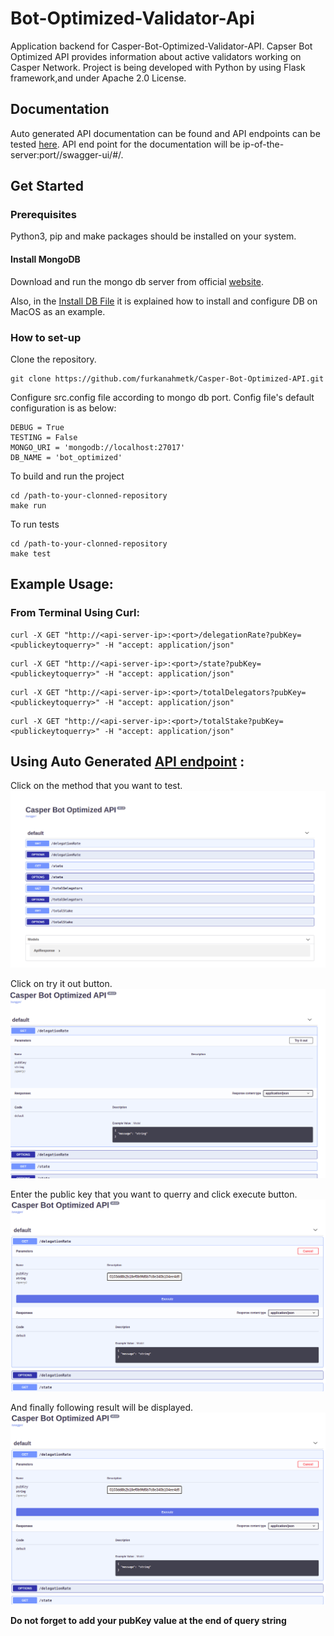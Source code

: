 # Bot-Optimized-Validator-Api

Application backend for Casper-Bot-Optimized-Validator-API. Capser Bot Optimized API provides information about active validators working on Casper Network. Project is being developed with Python by using Flask framework,and under Apache 2.0 License.

## Documentation

Auto generated API documentation can be found and API endpoints can be tested [here](http://38.242.242.73:5555/swagger-ui/#/).
API end point for the documentation will be ip-of-the-server:port//swagger-ui/#/.

## Get Started

### Prerequisites

Python3, pip and make packages should be installed on your system.

#### Install MongoDB

Download and run the mongo db server from official [website](https://www.mongodb.com/docs/manual/administration/install-community/).

Also, in the [Install DB File](https://github.com/furkanahmetk/Casper-Bot-Optimized-API/blob/main/docs/INSTALL%20DB.md) it is explained how to install and configure DB on MacOS as an example.

### How to set-up

Clone the repository.
```
git clone https://github.com/furkanahmetk/Casper-Bot-Optimized-API.git
```

Configure src.config file according to mongo db port. Config file's default configuration is as below:
```
DEBUG = True
TESTING = False
MONGO_URI = 'mongodb://localhost:27017'
DB_NAME = 'bot_optimized'
```

To build and run the project
```
cd /path-to-your-clonned-repository
make run
```

To run tests
```
cd /path-to-your-clonned-repository
make test
```

## Example Usage:

### From Terminal Using Curl:

````
curl -X GET "http://<api-server-ip>:<port>/delegationRate?pubKey=<publickeytoquerry>" -H "accept: application/json"
````
````
curl -X GET "http://<api-server-ip>:<port>/state?pubKey=<publickeytoquerry>" -H "accept: application/json"
````
````
curl -X GET "http://<api-server-ip>:<port>/totalDelegators?pubKey=<publickeytoquerry>" -H "accept: application/json"
````
````
curl -X GET "http://<api-server-ip>:<port>/totalStake?pubKey=<publickeytoquerry>" -H "accept: application/json"
````

## Using Auto Generated [API endpoint](http://38.242.242.73:5555/swagger-ui/#/) :
Click on the method that you want to test.
![Swagger General](docs/assets/swaggerui1.png)

Click on try it out button.
![Swagger Try](docs/assets/swaggerui2.png)

Enter the public key that you want to querry and click execute button.
![Swagger Execute](docs/assets/swaggerui3.png)

And finally following result will be displayed.
![Swagger Result](docs/assets/swaggerui3.png)

**Do not forget to add your pubKey value at the end of query string**
